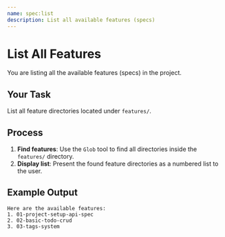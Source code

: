 ```yaml
---
name: spec:list
description: List all available features (specs)
---
```


# List All Features

You are listing all the available features (specs) in the project.

## Your Task
List all feature directories located under `features/`.

## Process
1.  **Find features**: Use the `Glob` tool to find all directories inside the `features/` directory.
2.  **Display list**: Present the found feature directories as a numbered list to the user.

## Example Output
```
Here are the available features:
1. 01-project-setup-api-spec
2. 02-basic-todo-crud
3. 03-tags-system
```